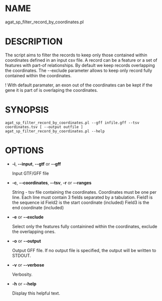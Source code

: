# NAME

agat\_sp\_filter\_record\_by\_coordinates.pl

# DESCRIPTION

The script aims to filter the records to keep only those contained within coordinates
defined in an input csv file.
A record can be a feature or a set of features with part-of relationships.
By default we keep records overlapping the coordinates. The --exclude parameter
allows to keep only record fully contained within the coordinates.

! With default paramater, an exon out of the coordinates can be kept if the gene
it is part of is overlaping the coordinates.

# SYNOPSIS

```
agat_sp_filter_record_by_coordinates.pl --gff infile.gff --tsv coordinates.tsv [ --output outfile ]
agat_sp_filter_record_by_coordinates.pl --help
```

# OPTIONS

- **-i**, **--input**, **--gtf**  or **--gff**

    Input GTF/GFF file

- **-c**, **--coordinates**, **--tsv**, **-r** or **--ranges**

    String - tsv file containing the coordinates.
    Coordinates must be one per line.
    Each line must contain 3 fields separated by a tabulation.
    Field1 is the sequence id
    Field2 is the start coordinate (included)
    Field3 is the end coordinate (included)

- **-e** or **--exclude**

    Select only the features fully containined within the coordinates, exclude the overlapping
    ones.

- **-o** or **--output**

    Output GFF file.  If no output file is specified, the output will be
    written to STDOUT.

- **-v** or **--verbose**

    Verbosity.

- **-h** or **--help**

    Display this helpful text.

